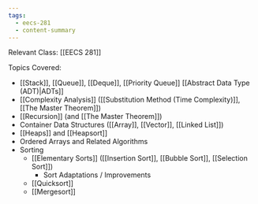 ```yaml
---
tags:
  - eecs-281
  - content-summary
---
```

Relevant Class: [[EECS 281]]

Topics Covered:
- [[Stack]], [[Queue]], [[Deque]], [[Priority Queue]] [[Abstract Data Type (ADT)|ADTs]]
- [[Complexity Analysis]] ([[Substitution Method (Time Complexity)]], [[The Master Theorem]])
- [[Recursion]] (and [[The Master Theorem]])
- Container Data Structures ([[Array]], [[Vector]], [[Linked List]])
- [[Heaps]] and [[Heapsort]]
- Ordered Arrays and Related Algorithms
- Sorting
	- [[Elementary Sorts]] ([[Insertion Sort]], [[Bubble Sort]], [[Selection Sort]])
		- Sort Adaptations / Improvements
	- [[Quicksort]]
	- [[Mergesort]]